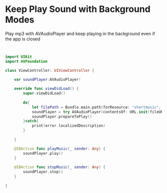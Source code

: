# Keep Play Sound with Background Modes
Play mp3 with AVAudioPlayer and keep playing in the background even if the app is closed

```swift


import UIKit
import AVFoundation

class ViewController: UIViewController {

    var soundPlayer:AVAudioPlayer!
    
    override func viewDidLoad() {
        super.viewDidLoad()
        
        do{
            let filePath = Bundle.main.path(forResource: "shortmusic", ofType: ".mp3")
            soundPlayer = try AVAudioPlayer(contentsOf: URL.init(fileURLWithPath: filePath!))
            soundPlayer.prepareToPlay()
        }catch{
            print(error.localizedDescription)
        }
        
    }

    @IBAction func playMusic(_ sender: Any) {
        soundPlayer.play()
    }
    
    @IBAction func stopMusic(_ sender: Any) {
        soundPlayer.stop()
    }
    
}

```